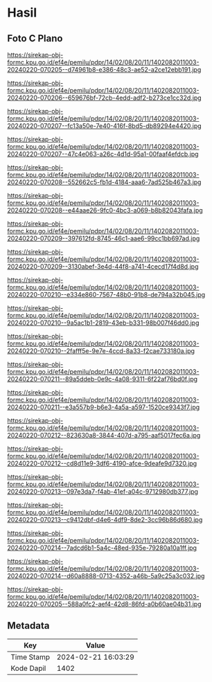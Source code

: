 # Hasil

## Foto C Plano

https://sirekap-obj-formc.kpu.go.id/ef4e/pemilu/pdpr/14/02/08/20/11/1402082011003-20240220-070205--d74961b8-e386-48c3-ae52-a2ce12ebb191.jpg

https://sirekap-obj-formc.kpu.go.id/ef4e/pemilu/pdpr/14/02/08/20/11/1402082011003-20240220-070206--659676bf-72cb-4edd-adf2-b273ce1cc32d.jpg

https://sirekap-obj-formc.kpu.go.id/ef4e/pemilu/pdpr/14/02/08/20/11/1402082011003-20240220-070207--fc13a50e-7e40-416f-8bd5-db89294e4420.jpg

https://sirekap-obj-formc.kpu.go.id/ef4e/pemilu/pdpr/14/02/08/20/11/1402082011003-20240220-070207--47c4e063-a26c-4d1d-95a1-00faaf4efdcb.jpg

https://sirekap-obj-formc.kpu.go.id/ef4e/pemilu/pdpr/14/02/08/20/11/1402082011003-20240220-070208--552662c5-fb1d-4184-aaa6-7ad525b467a3.jpg

https://sirekap-obj-formc.kpu.go.id/ef4e/pemilu/pdpr/14/02/08/20/11/1402082011003-20240220-070208--e44aae26-9fc0-4bc3-a069-b8b82043fafa.jpg

https://sirekap-obj-formc.kpu.go.id/ef4e/pemilu/pdpr/14/02/08/20/11/1402082011003-20240220-070209--397612fd-8745-46c1-aae6-99cc1bb697ad.jpg

https://sirekap-obj-formc.kpu.go.id/ef4e/pemilu/pdpr/14/02/08/20/11/1402082011003-20240220-070209--3130abef-3e4d-44f8-a741-4cecd17f4d8d.jpg

https://sirekap-obj-formc.kpu.go.id/ef4e/pemilu/pdpr/14/02/08/20/11/1402082011003-20240220-070210--e334e860-7567-48b0-91b8-de794a32b045.jpg

https://sirekap-obj-formc.kpu.go.id/ef4e/pemilu/pdpr/14/02/08/20/11/1402082011003-20240220-070210--9a5ac1b1-2819-43eb-b331-98b007f46dd0.jpg

https://sirekap-obj-formc.kpu.go.id/ef4e/pemilu/pdpr/14/02/08/20/11/1402082011003-20240220-070210--2fafff5e-9e7e-4ccd-8a33-f2cae733180a.jpg

https://sirekap-obj-formc.kpu.go.id/ef4e/pemilu/pdpr/14/02/08/20/11/1402082011003-20240220-070211--89a5ddeb-0e9c-4a08-9311-6f22af76bd0f.jpg

https://sirekap-obj-formc.kpu.go.id/ef4e/pemilu/pdpr/14/02/08/20/11/1402082011003-20240220-070211--e3a557b9-b6e3-4a5a-a597-1520ce9343f7.jpg

https://sirekap-obj-formc.kpu.go.id/ef4e/pemilu/pdpr/14/02/08/20/11/1402082011003-20240220-070212--823630a8-3844-407d-a795-aaf5017fec6a.jpg

https://sirekap-obj-formc.kpu.go.id/ef4e/pemilu/pdpr/14/02/08/20/11/1402082011003-20240220-070212--cd8d11e9-3df6-4190-afce-9deafe9d7320.jpg

https://sirekap-obj-formc.kpu.go.id/ef4e/pemilu/pdpr/14/02/08/20/11/1402082011003-20240220-070213--097e3da7-f4ab-41ef-a04c-9712980db377.jpg

https://sirekap-obj-formc.kpu.go.id/ef4e/pemilu/pdpr/14/02/08/20/11/1402082011003-20240220-070213--c9412dbf-d4e6-4df9-8de2-3cc96b86d680.jpg

https://sirekap-obj-formc.kpu.go.id/ef4e/pemilu/pdpr/14/02/08/20/11/1402082011003-20240220-070214--7adcd6b1-5a4c-48ed-935e-79280a10a1ff.jpg

https://sirekap-obj-formc.kpu.go.id/ef4e/pemilu/pdpr/14/02/08/20/11/1402082011003-20240220-070214--d60a8888-0713-4352-a46b-5a9c25a3c032.jpg

https://sirekap-obj-formc.kpu.go.id/ef4e/pemilu/pdpr/14/02/08/20/11/1402082011003-20240220-070205--588a0fc2-aef4-42d8-86fd-a0b60ae04b31.jpg


## Metadata

| Key        | Value               |
| ---------- | ------------------- |
| Time Stamp | 2024-02-21 16:03:29 |
| Kode Dapil | 1402                |



